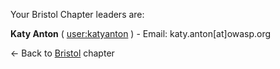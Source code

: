 Your Bristol Chapter leaders are:

**Katy Anton** ( [user:katyanton](user:katyanton "wikilink") ) - Email:
katy.anton\[at\]owasp.org

\<- Back to [Bristol](Bristol "wikilink") chapter